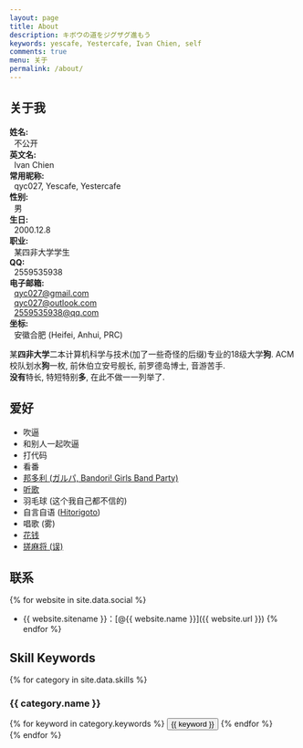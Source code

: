 ```yaml
---
layout: page
title: About
description: キボウの道をジグザグ進もう
keywords: yescafe, Yestercafe, Ivan Chien, self
comments: true
menu: 关于
permalink: /about/
---
```

## 关于我

**姓名:**  
&nbsp;&nbsp;不公开  
**英文名:**   
&nbsp;&nbsp;Ivan Chien  
**常用昵称:**   
&nbsp;&nbsp;qyc027, Yescafe, Yestercafe  
**性别:**   
&nbsp;&nbsp;男    
**生日:**   
&nbsp;&nbsp;2000.12.8  
**职业:**   
&nbsp;&nbsp;某四非大学学生  
**QQ:**  
&nbsp;&nbsp;2559535938  
**电子邮箱:**  
&nbsp;&nbsp;[qyc027@gmail.com](mailto:qyc027@gmail.com)  
&nbsp;&nbsp;[qyc027@outlook.com](mailto:qyc027@outlook.com)  
&nbsp;&nbsp;[2559535938@qq.com](mailto:2559535938)  
**坐标:**  
&nbsp;&nbsp;安徽合肥 (Heifei, Anhui, PRC)  

某**四非大学**二本计算机科学与技术(加了一些奇怪的后缀)专业的18级大学**狗**. ACM校队划水**狗**一枚, 前休伯立安号舰长, 前罗德岛博士, 音游苦手.  
**没有**特长, 特短特别**多**, 在此不做一一列举了.  

## 爱好  

- 吹逼
- 和别人一起吹逼
- 打代码
- 看番  
- [邦多利 (ガルパ, Bandori! Girls Band Party)](https://bang-dream.com/)  
- [听歌](https://music.163.com/#/playlist?id=308954103)  
- 羽毛球 (这个我自己都不信的)  
- 自言自语 ([Hitorigoto](https://music.163.com/#/song?id=474567613))  
- 唱歌 (雾)   
- [花钱](https://www.taobao.com/)
- [搓麻将 (误)](https://majsoul.union-game.com)

## 联系

{% for website in site.data.social %}
* {{ website.sitename }}：[@{{ website.name }}]({{ website.url }})
{% endfor %}

## Skill Keywords

{% for category in site.data.skills %}
### {{ category.name }}
<div class="btn-inline">
{% for keyword in category.keywords %}
<button class="btn btn-outline" type="button">{{ keyword }}</button>
{% endfor %}
</div>
{% endfor %}
